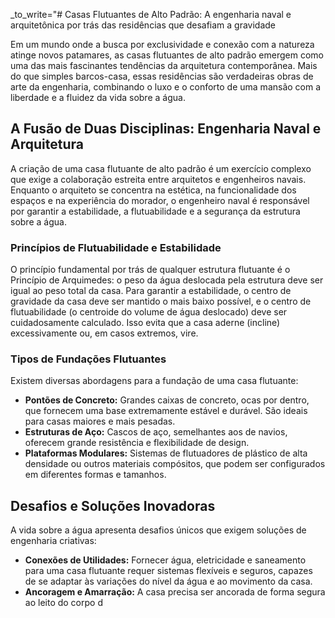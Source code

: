 _to_write="# Casas Flutuantes de Alto Padrão: A engenharia naval e arquitetônica por trás das residências que desafiam a gravidade

Em um mundo onde a busca por exclusividade e conexão com a natureza atinge novos patamares, as casas flutuantes de alto padrão emergem como uma das mais fascinantes tendências da arquitetura contemporânea. Mais do que simples barcos-casa, essas residências são verdadeiras obras de arte da engenharia, combinando o luxo e o conforto de uma mansão com a liberdade e a fluidez da vida sobre a água.

## A Fusão de Duas Disciplinas: Engenharia Naval e Arquitetura

A criação de uma casa flutuante de alto padrão é um exercício complexo que exige a colaboração estreita entre arquitetos e engenheiros navais. Enquanto o arquiteto se concentra na estética, na funcionalidade dos espaços e na experiência do morador, o engenheiro naval é responsável por garantir a estabilidade, a flutuabilidade e a segurança da estrutura sobre a água.

### Princípios de Flutuabilidade e Estabilidade

O princípio fundamental por trás de qualquer estrutura flutuante é o Princípio de Arquimedes: o peso da água deslocada pela estrutura deve ser igual ao peso total da casa. Para garantir a estabilidade, o centro de gravidade da casa deve ser mantido o mais baixo possível, e o centro de flutuabilidade (o centroide do volume de água deslocado) deve ser cuidadosamente calculado. Isso evita que a casa aderne (incline) excessivamente ou, em casos extremos, vire.

### Tipos de Fundações Flutuantes

Existem diversas abordagens para a fundação de uma casa flutuante:

*   **Pontões de Concreto:** Grandes caixas de concreto, ocas por dentro, que fornecem uma base extremamente estável e durável. São ideais para casas maiores e mais pesadas.
*   **Estruturas de Aço:** Cascos de aço, semelhantes aos de navios, oferecem grande resistência e flexibilidade de design.
*   **Plataformas Modulares:** Sistemas de flutuadores de plástico de alta densidade ou outros materiais compósitos, que podem ser configurados em diferentes formas e tamanhos.

## Desafios e Soluções Inovadoras

A vida sobre a água apresenta desafios únicos que exigem soluções de engenharia criativas:

*   **Conexões de Utilidades:** Fornecer água, eletricidade e saneamento para uma casa flutuante requer sistemas flexíveis e seguros, capazes de se adaptar às variações do nível da água e ao movimento da casa.
*   **Ancoragem e Amarração:** A casa precisa ser ancorada de forma segura ao leito do corpo d
